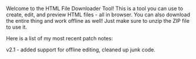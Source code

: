 Welcome to the HTML File Downloader Tool! This is a tool you can use to create, edit, and preview HTML files - all in browser.
You can also download the entire thing and work offline as well! Just make sure to unzip the ZIP file to use it.

Here is a list of my most recent patch notes:

v2.1 - added support for offline editing, cleaned up junk code.

